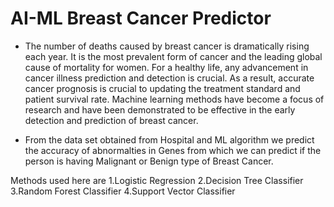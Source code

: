 # AI-ML Breast Cancer Predictor
- The number of deaths caused by breast cancer is dramatically rising each year. It is the most prevalent form of cancer and the leading global cause of mortality for women. For a healthy life, any advancement in cancer illness prediction and detection is crucial. As a result, accurate cancer prognosis is crucial to updating the treatment standard and patient survival rate. Machine learning methods have become a focus of research and have been demonstrated to be effective in the early detection and prediction of breast cancer.

- From the data set obtained from Hospital and ML algorithm we predict the accuracy of abnormalties in Genes from which we can predict if the person is having Malignant or Benign type of Breast Cancer.

Methods  used here are
1.Logistic Regression
2.Decision Tree Classifier
3.Random Forest Classifier
4.Support Vector Classifier

